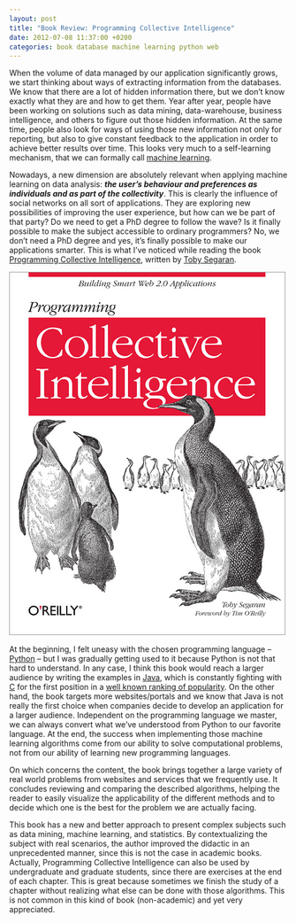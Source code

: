 ```yaml
---
layout: post
title: "Book Review: Programming Collective Intelligence"
date: 2012-07-08 11:37:00 +0200
categories: book database machine learning python web
---
```


When the volume of data managed by our application significantly grows, we start thinking about ways of extracting information from the databases. We know that there are a lot of hidden information there, but we don’t know exactly what they are and how to get them. Year after year, people have been working on solutions such as data mining, data-warehouse, business intelligence, and others to figure out those hidden information. At the same time, people also look for ways of using those new information not only for reporting, but also to give constant feedback to the application in order to achieve better results over time. This looks very much to a self-learning mechanism, that we can formally call <a href="http://en.wikipedia.org/wiki/Machine_learning" target="_blank">machine learning</a>.

Nowadays, a new dimension are absolutely relevant when applying machine learning on data analysis: <b><i>the user’s behaviour and preferences as individuals and as part of the collectivity</i></b>. This is clearly the influence of social networks on all sort of applications. They are exploring new possibilities of improving the user experience, but how can we be part of that party? Do we need to get a PhD degree to follow the wave? Is it finally possible to make the subject accessible to ordinary programmers? No, we don’t need a PhD degree and yes, it’s finally possible to make our applications smarter. This is what I’ve noticed while reading the book <a href="http://shop.oreilly.com/product/9780596529321.do" target="_blank">Programming Collective Intelligence</a>, written by <a href="http://kiwitobes.com/">Toby Segaran</a>.

![lrg.jpg](/images/posts/lrg.jpg)

At the beginning, I felt uneasy with the chosen programming language – <a href="http://www.python.org/">Python</a> – but I was gradually getting used to it because Python is not that hard to understand. In any case, I think this book would reach a larger audience by writing the examples in <a href="http://www.oracle.com/technetwork/java/index.html">Java</a>, which is constantly fighting with <a href="http://www.cprogramming.com/">C</a> for the first position in a <a href="http://www.tiobe.com/index.php/content/paperinfo/tpci/index.html" target="_blank">well known ranking of popularity</a>. On the other hand, the book targets more websites/portals and we know that Java is not really the first choice when companies decide to develop an application for a larger audience. Independent on the programming language we master, we can always convert what we’ve understood from Python to our favorite language. At the end, the <span style="background-color: white;">success when implementing those machine learning algorithms come from</span> our ability to solve computational problems, not from our ability of learning new programming languages.

On which concerns the content, the book brings together a large variety of real world problems <span style="background-color: white;">from websites and services that we frequently </span><span style="background-color: white;">use. It concludes reviewing and comparing the described algorithms, helping</span><span style="background-color: white;"> the reader to easily visualize the applicability of the different methods and </span><span style="background-color: white;">to decide which one is the best for the problem we are actually facing.</span>

<span style="background-color: white;">This book has a new and better approach to present complex subjects such as data mining, machine learning, and statistics. By contextualizing the subject with real scenarios, the author improved the didactic in an unprecedented manner, since this is</span><span style="background-color: white;"> not the case in academic books. Actually, Programming Collective Intelligence can also be used by undergraduate and graduate students, since t</span><span style="background-color: white;">here are exercises at the end of each chapter. This is great because sometimes we finish the study of a chapter without realizing what else can be done with those algorithms. This is not common in this kind of book (non-academic) and yet very appreciated.</span>
